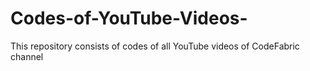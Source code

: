 # Codes-of-YouTube-Videos-
This repository consists of codes of all YouTube videos of CodeFabric channel
